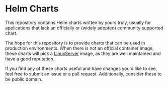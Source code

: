 # Helm Charts

This repository contains Helm charts written by yours truly, usually for
applications that lack an officially or (widely adopted) community supported
chart.

The hope for this repository is to provide charts that can be used in production
environments. When there is not an official container image, these charts will
pick a [LinuxServer](https://linuxserver.io) image, as they are well maintained
and have a good reputation.

If you find any of these charts useful and have changes you'd like to see, feel
free to submit an issue or a pull request. Additionally, consider these to be
public domain.
